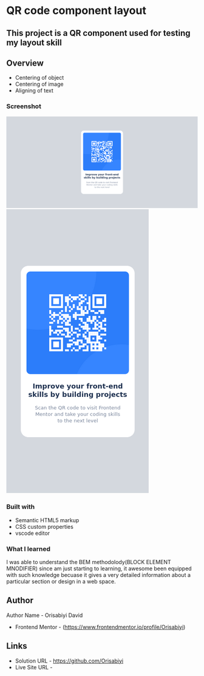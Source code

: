 # QR code component layout

## This project is a QR component used for testing my layout skill

## Overview

* Centering of object
* Centering of image
* Aligning of text

### Screenshot
![](screenshot/desktop-review.png)
![](screenshot/mobile-review.png)

### Built with

- Semantic HTML5 markup
- CSS custom properties
- vscode editor

### What I learned

I was able to understand the BEM methodolody(BLOCK ELEMENT MNODIFIER) since am just starting to learning, it awesome been equipped with such knowledge becuase it gives a very detailed information about a particular section or design in a web space.

## Author

Author Name - Orisabiyi David
- Frontend Mentor - (https://www.frontendmentor.io/profile/Orisabiyi)


## Links
- Solution URL - https://github.com/Orisabiyi
- Live Site URL - 